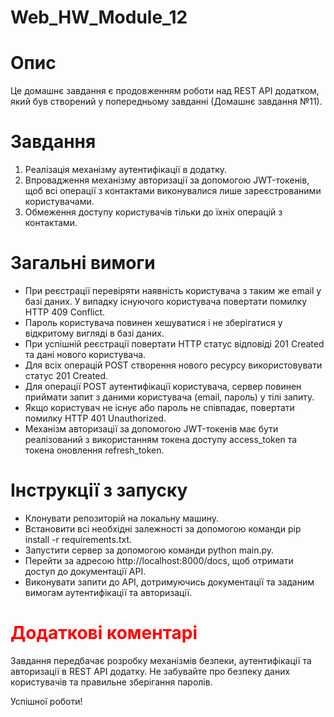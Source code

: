 # Web_HW_Module_12

# Опис

Це домашнє завдання є продовженням роботи над REST API додатком, який був створений у попередньому завданні (Домашнє завдання №11).

# Завдання
1. Реалізація механізму аутентифікації в додатку.
2. Впровадження механізму авторизації за допомогою JWT-токенів, щоб всі операції з контактами виконувалися лише зареєстрованими користувачами.
3. Обмеження доступу користувачів тільки до їхніх операцій з контактами.
# Загальні вимоги
* При реєстрації перевіряти наявність користувача з таким же email у базі даних. У випадку існуючого користувача повертати помилку HTTP 409 Conflict.
* Пароль користувача повинен хешуватися і не зберігатися у відкритому вигляді в базі даних.
* При успішній реєстрації повертати HTTP статус відповіді 201 Created та дані нового користувача.
* Для всіх операцій POST створення нового ресурсу використовувати статус 201 Created.
* Для операції POST аутентифікації користувача, сервер повинен приймати запит з даними користувача (email, пароль) у тілі запиту.
* Якщо користувач не існує або пароль не співпадає, повертати помилку HTTP 401 Unauthorized.
* Механізм авторизації за допомогою JWT-токенів має бути реалізований з використанням токена доступу access_token та токена оновлення refresh_token.
# Інструкції з запуску
* Клонувати репозиторій на локальну машину. 
* Встановити всі необхідні залежності за допомогою команди pip install -r requirements.txt.
* Запустити сервер за допомогою команди python main.py.
* Перейти за адресою http://localhost:8000/docs, щоб отримати доступ до документації API.
* Виконувати запити до API, дотримуючись документації та заданим вимогам аутентифікації та авторизації.
# <span style="color:red;">Додаткові коментарі</span>
 
Завдання передбачає розробку механізмів безпеки, аутентифікації та авторизації в REST API додатку. Не забувайте про безпеку даних користувачів та правильне зберігання паролів.

Успішної роботи!